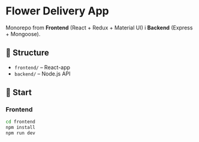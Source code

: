 # Flower Delivery App

Monorepo from **Frontend** (React + Redux + Material UI) і **Backend** (Express + Mongoose).

## 📂 Structure

- `frontend/` – React-app
- `backend/` – Node.js API

## 🚀 Start

### Frontend

```bash
cd frontend
npm install
npm run dev

